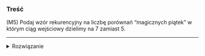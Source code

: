 ### Treść
(M5)
Podaj wzór rekurencyjny na liczbę porównań “magicznych piątek” w którym ciąg
wejściowy dzielimy na 7 zamiast 5.

------



<details><summary>Rozwiązanie</summary>




Teza:
![](https://latex.codecogs.com/svg.latex?T(n)%20=%20T(\frac{n}{7})%20+%20T(\frac{5}{7}n)%20+%20O(n))

d-d:

Pierwszy czynnik:
Procedura `Pseudomed` wywołuje procedurę `Select` w celu znalezienia mediany median w zbiorze wielkości ![](https://latex.codecogs.com/svg.latex?\frac{n}{7})

Gdy ją znajdziemy(stan poniżej na rysunku, oczywiście te zbiory nie są posortowane, jedynie dla analizy podałem je w porządku od zbioru z najmniejszą medianą do takiego z najwiekszą) wywołujemy procedurę `Select` w zbiorze, w którym znajduje się nasz k-ty szukany element.

![](https://i.imgur.com/2WPl9Bc.png)

oznaczmy medianę median jako `mm`, to jest ta wartość podświetlona na żółto na środku.

Jak widzimy na rysunku niebieski kolor oznacza wszystkie elementy mniejsze lub równe `mm`.
Żółty kolor oznacza liczby które mogą ale nie muszą być mniejsze równe `mm`.

Czerwony prostokąt zaznacza elementy, które z pewnością są większe od `mm`.

Stąd w zbiorze elementów mniejszych równych `mm` w pesymistycznym przypadku(to znaczy k-ty element jest większy niż `mm`) znajdzie się najmniejsza możliwa liczba elementów. Dokładniej elementy w żółtych prostokątach nie zawierają elementów mniejszych równych `mm`.

Wtedy mamy ![](https://latex.codecogs.com/svg.latex?\frac{1}{2}*\frac{n}{7}) zbiorów w których są elementy mniejsze równe `mm` oraz w tych zbiorach na pewno mamy 4 elementy mniejsze równe `mm`.
Stąd elementów mniejszych równych `mm` mamy ![](https://latex.codecogs.com/svg.latex?\frac{1}{2}*\frac{n}{7}*4%20=%20\frac{2}{7}n)

Jeśli w mniejszym podzbiorze jest ![](https://latex.codecogs.com/svg.latex?\frac{2}{7}n) to w tym większym będzie co najwyżej ![](https://latex.codecogs.com/svg.latex?\frac{5}{7}n). To dowodzi wartości drugiego czynnika złożoności.

Stała liniowa czasu wynika z tego, że za każdym razem musimy wyliczyć medianę ![](https://latex.codecogs.com/svg.latex?\frac{n}{7}) zbiorów, gdzie każdy z nich ma 7 elementów.
<p>
